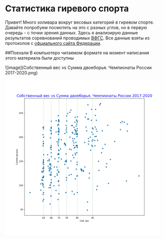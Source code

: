 # Статистика гиревого спорта

Привет! Много холивара вокруг весовых категорий в гиревом спорте. Давайте попробуем посмотеть на это с разных углов, но в первую очередь - с точки зрения данных.
Здесь я анализирую данные результатов соревнований проводимых [ВФГС](https://ru.wikipedia.org/wiki/%D0%92%D1%81%D0%B5%D1%80%D0%BE%D1%81%D1%81%D0%B8%D0%B9%D1%81%D0%BA%D0%B0%D1%8F_%D1%84%D0%B5%D0%B4%D0%B5%D1%80%D0%B0%D1%86%D0%B8%D1%8F_%D0%B3%D0%B8%D1%80%D0%B5%D0%B2%D0%BE%D0%B3%D0%BE_%D1%81%D0%BF%D0%BE%D1%80%D1%82%D0%B0 "Всероссийская федерация гиревого спорта"). Все данные взяты из протоколов с [офциального сайта Федерации](https://vfgs.ru/docs/protokoly/ "vfgs.ru Протоколы соревнований").

##Поехали
В компьютеро читаемом формате на момент написания этого материала были доступны 


![image](Собственный вес vs Сумма двоеборья. Чемпионаты России 2017-2020.png)

![image](https://github.com/AlekseiDudchenko/giristat/blob/bbd4e821835fcc921690bb6f4538bb9d8d8a6328/%D0%A1%D0%BE%D0%B1%D1%81%D1%82%D0%B2%D0%B5%D0%BD%D0%BD%D1%8B%D0%B9%20%D0%B2%D0%B5%D1%81%20vs%20%D0%A1%D1%83%D0%BC%D0%BC%D0%B0%20%D0%B4%D0%B2%D0%BE%D0%B5%D0%B1%D0%BE%D1%80%D1%8C%D1%8F.%20%D0%A7%D0%B5%D0%BC%D0%BF%D0%B8%D0%BE%D0%BD%D0%B0%D1%82%D1%8B%20%D0%A0%D0%BE%D1%81%D1%81%D0%B8%D0%B8%202017-2020.png)

